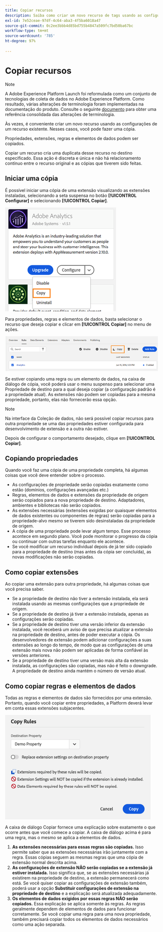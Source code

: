 ```yaml
---
title: Copiar recursos
description: Saiba como criar um novo recurso de tags usando as configurações de um recurso de tags existente na Adobe Experience Platform.
exl-id: 7e52ceae-97df-4c64-aba3-4f5ba6018a47
source-git-commit: 0c2ee3bbb4d85bd755b4847a509fc7bd50ba67bc
workflow-type: tm+mt
source-wordcount: '785'
ht-degree: 97%

---
```


# Copiar recursos

>[!NOTE]
>
>A Adobe Experience Platform Launch foi reformulada como um conjunto de tecnologias de coleta de dados no Adobe Experience Platform. Como resultado, várias alterações de terminologia foram implementadas na documentação do produto. Consulte o seguinte [documento](../../term-updates.md) para obter uma referência consolidada das alterações de terminologia.

Às vezes, é conveniente criar um novo recurso usando as configurações de um recurso existente. Nesses casos, você pode fazer uma cópia.

Propriedades, extensões, regras e elementos de dados podem ser copiados.

Copiar um recurso cria uma duplicata desse recurso no destino especificado. Essa ação é discreta e única e não há relacionamento contínuo entre o recurso original e as cópias que tiverem sido feitas.

## Iniciar uma cópia

É possível iniciar uma cópia de uma extensão visualizando as extensões instaladas, selecionando a seta suspensa no botão **[!UICONTROL Configurar]** e selecionando **[!UICONTROL Copiar]**.

![Como copiar a extensão do Analytics](../../images/copy-initiate-extension.png)

Para propriedades, regras e elementos de dados, basta selecionar o recurso que deseja copiar e clicar em **[!UICONTROL Copiar]** no menu de ações.

![Como copiar minha regra do Analytics](../../images/copy-initiate-rule.png)

Se estiver copiando uma regra ou um elemento de dados, na caixa de diálogo de cópia, você poderá usar o menu suspenso para selecionar uma Propriedade de destino para a qual deseja copiar (a configuração padrão é a propriedade atual). As extensões não podem ser copiadas para a mesma propriedade, portanto, elas não fornecerão essa opção.

>[!NOTE]
>
>Na interface da Coleção de dados, não será possível copiar recursos para outra propriedade se uma das propriedades estiver configurada para desenvolvimento de extensão e a outra não estiver.

Depois de configurar o comportamento desejado, clique em **[!UICONTROL Copiar]**.

## Copiando propriedades

Quando você faz uma cópia de uma propriedade completa, há algumas coisas que você deve entender sobre o processo.

* As configurações de propriedade serão copiadas exatamente como estão (domínios, configurações avançadas etc.)
* Regras, elementos de dados e extensões da propriedade de origem serão copiados para a nova propriedade de destino. Adaptadores, ambientes e bibliotecas não serão copiados.
* As extensões necessárias (extensões exigidas por quaisquer elementos de dados existentes ou componentes de regras) serão copiadas para a propriedade-alvo mesmo se tiverem sido desinstaladas da propriedade de origem.
* A cópia de uma propriedade pode levar algum tempo. Esse processo acontece em segundo plano. Você pode monitorar o progresso da cópia ou continuar com outras tarefas enquanto ele acontece.
* Se você modificar um recurso individual depois de já ter sido copiado para a propriedade de destino (mas antes da cópia ser concluída), as novas modificações não serão copiadas.

## Como copiar extensões

Ao copiar uma extensão para outra propriedade, há algumas coisas que você precisa saber.

* Se a propriedade de destino não tiver a extensão instalada, ela será instalada usando as mesmas configurações que a propriedade de origem.
* Se a propriedade de destino já tiver a extensão instalada, apenas as configurações serão copiadas.
* Se a propriedade de destino tiver uma versão inferior da extensão instalada, você receberá um aviso de que precisa atualizar a extensão na propriedade de destino, antes de poder executar a cópia. Os desenvolvedores de extensão podem adicionar configurações a suas extensões ao longo do tempo, de modo que as configurações de uma extensão mais nova não podem ser aplicadas de forma confiável às versões anteriores.
* Se a propriedade de destino tiver uma versão mais alta da extensão instalada, as configurações são copiadas, mas não é feito o downgrade. A propriedade de destino ainda mantém o número de versão atual.

## Como copiar regras e elementos de dados

Todas as regras e elementos de dados são fornecidos por uma extensão. Portanto, quando você copiar entre propriedades, a Platform deverá levar em conta essas extensões subjacentes.

![Como copiar uma regra para minha propriedade de demonstração](../../images/copy-rules-dialog1.png)

A caixa de diálogo Copiar fornece uma explicação sobre exatamente o que ocorre antes que você comece a copiar. A caixa de diálogo acima é para uma regra, mas o mesmo se aplica a elementos de dados.

1. **As extensões necessárias para essas regras são copiadas.** Isso permite saber que as extensões necessárias irão juntamente com a regra. Essas cópias seguem as mesmas regras que uma cópia de extensão normal descrita acima.
1. **As configurações de extensão NÃO serão copiadas se a extensão já estiver instalada.** Isso significa que, se as extensões necessárias já existirem na propriedade de destino, a extensão permanecerá como está. Se você quiser copiar as configurações de extensão também, poderá usar a opção **Substituir configurações de extensão na propriedade de destino** e a explicação será atualizada adequadamente.
1. **Os elementos de dados exigidos por essas regras NÃO serão copiados.** Essa explicação se aplica somente às regras. As regras geralmente dependem de elementos de dados para funcionar corretamente. Se você copiar uma regra para uma nova propriedade, também precisará copiar todos os elementos de dados necessários como uma ação separada.
